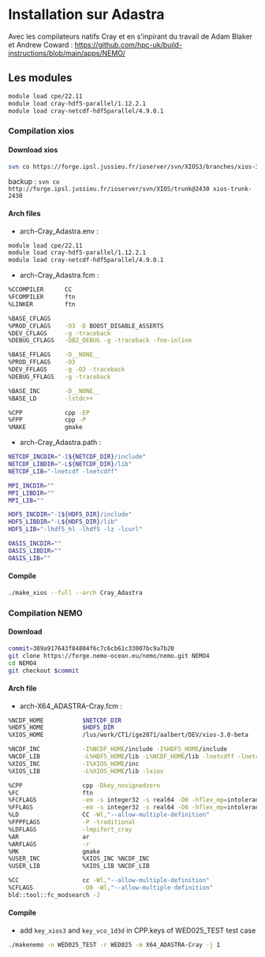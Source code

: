 # Installation sur Adastra

Avec les compilateurs natifs Cray et en s'inpirant du travail de Adam Blaker et Andrew Coward : https://github.com/hpc-uk/build-instructions/blob/main/apps/NEMO/

## Les modules

```bash
module load cpe/22.11
module load cray-hdf5-parallel/1.12.2.1
module load cray-netcdf-hdf5parallel/4.9.0.1
```

### Compilation xios

#### Download xios

```bash
svn co https://forge.ipsl.jussieu.fr/ioserver/svn/XIOS3/branches/xios-3.0-beta 
```
backup : ```svn co http://forge.ipsl.jussieu.fr/ioserver/svn/XIOS/trunk@2430 xios-trunk-2430```

#### Arch files

- arch-Cray_Adastra.env :

```bash
module load cpe/22.11
module load cray-hdf5-parallel/1.12.2.1
module load cray-netcdf-hdf5parallel/4.9.0.1
```

- arch-Cray_Adastra.fcm :

```bash
%CCOMPILER      CC
%FCOMPILER      ftn
%LINKER         ftn

%BASE_CFLAGS
%PROD_CFLAGS    -O3 -D BOOST_DISABLE_ASSERTS
%DEV_CFLAGS     -g -traceback
%DEBUG_CFLAGS   -DBZ_DEBUG -g -traceback -fno-inline

%BASE_FFLAGS    -D__NONE__
%PROD_FFLAGS    -O3
%DEV_FFLAGS     -g -O2 -traceback
%DEBUG_FFLAGS   -g -traceback

%BASE_INC       -D__NONE__
%BASE_LD        -lstdc++

%CPP            cpp -EP
%FPP            cpp -P
%MAKE           gmake
```

- arch-Cray_Adastra.path :

```bash
NETCDF_INCDIR="-I${NETCDF_DIR}/include"
NETCDF_LIBDIR="-L${NETCDF_DIR}/lib"
NETCDF_LIB="-lnetcdf -lnetcdff"

MPI_INCDIR=""
MPI_LIBDIR=""
MPI_LIB=""

HDF5_INCDIR="-I${HDF5_DIR}/include"
HDF5_LIBDIR="-L${HDF5_DIR}/lib"
HDF5_LIB="-lhdf5_hl -lhdf5 -lz -lcurl"

OASIS_INCDIR=""
OASIS_LIBDIR=""
OASIS_LIB=""
```

#### Compile

```bash
./make_xios --full --arch Cray_Adastra
```

### Compilation NEMO

#### Download

```bash
commit=389a917643f84804f6c7c6cb61c33007bc9a7b20
git clone https://forge.nemo-ocean.eu/nemo/nemo.git NEMO4
cd NEMO4
git checkout $commit
```

#### Arch file

  - arch-X64_ADASTRA-Cray.fcm :
 
```bash
%NCDF_HOME           $NETCDF_DIR
%HDF5_HOME           $HDF5_DIR
%XIOS_HOME           /lus/work/CT1/ige2071/aalbert/DEV/xios-3.0-beta

%NCDF_INC            -I%NCDF_HOME/include -I%HDF5_HOME/include
%NCDF_LIB            -L%HDF5_HOME/lib -L%NCDF_HOME/lib -lnetcdff -lnetcdf -lhdf5_hl -lhdf5 -lz
%XIOS_INC            -I%XIOS_HOME/inc
%XIOS_LIB            -L%XIOS_HOME/lib -lxios

%CPP                 cpp -Dkey_nosignedzero
%FC                  ftn
%FCFLAGS             -em -s integer32 -s real64 -O0 -hflex_mp=intolerant -N1023
%FFLAGS              -em -s integer32 -s real64 -O0 -hflex_mp=intolerant -N1023
%LD                  CC -Wl,"--allow-multiple-definition"
%FPPFLAGS            -P -traditional
%LDFLAGS             -lmpifort_cray
%AR                  ar
%ARFLAGS             -r
%MK                  gmake
%USER_INC            %XIOS_INC %NCDF_INC
%USER_LIB            %XIOS_LIB %NCDF_LIB

%CC                  cc -Wl,"--allow-multiple-definition"
%CFLAGS              -O0 -Wl,"--allow-multiple-definition"
bld::tool::fc_modsearch -J

```

#### Compile

 - add ```key_xios3``` and ```key_vco_1d3d``` in CPP.keys of WED025_TEST test case 

```bash
./makenemo -n WED025_TEST -r WED025 -m X64_ADASTRA-Cray -j 1 
```
